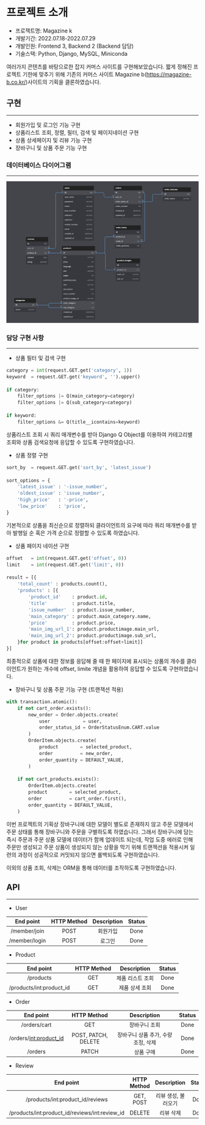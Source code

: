 # 프로젝트 소개

* 프로젝트명: Magazine k
* 개발기간: 2022.07.18-2022.07.29
* 개발인원: Frontend 3, Backend 2 (Backend 담당)
* 기술스택: Python, Django, MySQL, Miniconda

여러가지 콘텐츠를 바탕으로한 잡지 커머스 사이트를 구현해보았습니다. 짧게 정해진 프로젝트 기한에 맞추기 위해 기존의 커머스 사이트 Magazine b(https://magazine-b.co.kr/)사이트의 기획을 클론하였습니다.

## 구현
---
* 회원가입 및 로그인 기능 구현
* 상품리스트 조회, 정렬, 필터, 검색 및 페이지네이션 구현
* 상품 상세페이지 및 리뷰 기능 구현
* 장바구니 및 상품 주문 기능 구현

### 데이터베이스 다이어그램
---
![diagram](./image/schema.png)

### 담당 구현 사항
---
* 상품 필터 및 검색 구현
```python
category = int(request.GET.get('category', 1))
keyword  = request.GET.get('keyword', '').upper()

if category:
    filter_options |= Q(main_category=category)
    filter_options |= Q(sub_category=category)

if keyword:
    filter_options &= Q(title__icontains=keyword)
```
상품리스트 조회 시 쿼리 매개변수를 받아 Django Q Object를 이용하여 카테고리별 조회와 상품 검색요청에 응답할 수 있도록 구현하였습니다.
* 상품 정렬 구현
```python
sort_by  = request.GET.get('sort_by', 'latest_issue')

sort_options = {
    'latest_issue' : '-issue_number',
    'oldest_issue' : 'issue_number',
    'high_price'   : '-price',
    'low_price'    : 'price',
}
```
기본적으로 상품을 최신순으로 정렬하되 클라이언트의 요구에 따라 쿼리 매개변수를 받아 발행일 순 혹은 가격 순으로 정렬할 수 있도록 하였습니다.
* 상품 페이지 네이션 구현
```python
offset   = int(request.GET.get('offset', 0))
limit    = int(request.GET.get('limit', 0))

result = [{
    'total_count' : products.count(),
    'products' : [{
        'product_id'    : product.id,
        'title'         : product.title,
        'issue_number'  : product.issue_number,
        'main_category' : product.main_category.name,
        'price'         : product.price,
        'main_img_url_1': product.productimage.main_url,
        'main_img_url_2': product.productimage.sub_url,
    }for product in products[offset:offset+limit]]
}]
```
최종적으로 상품에 대한 정보를 응답해 줄 때 한 페이지에 표시되는 상품의 개수를 클라이언트가 원하는 개수에 offset, limite 개념을 활용하여 응답할 수 있도록 구현하였습니다.

* 장바구니 및 상품 주문 기능 구현 (트랜잭션 적용)

```python
with transaction.atomic():
    if not cart_order.exists():
        new_order = Order.objects.create(
            user            = user,
            order_status_id = OrderStatusEnum.CART.value
        )
        OrderItem.objects.create(
            product        = selected_product,
            order          = new_order,
            order_quantity = DEFAULT_VALUE,
        )

    if not cart_products.exists():
        OrderItem.objects.create(
        product        = selected_product,
        order          = cart_order.first(),
        order_quantity = DEFAULT_VALUE,
    )
```

이번 프로젝트의 기획상 장바구니에 대한 모델이 별도로 존재하지 않고 주문 모델에서 주문 상태를 통해 장바구니와 주문을 구별하도록 하였습니다. 그래서 장바구니에 담는 즉시 주문과 주문 상품 모델에 데이터가 함께 업데이트 되는데, 작업 도중 에러로 인해 주문만 생성되고 주문 상품이 생성되지 않는 상황을 막기 위해 트랜젝션을 적용시켜 일련의 과정이 성공적으로 커밋되지 않으면 롤백되도록 구현하였습니다.

이외의 상품 조회, 삭제는 ORM을 통해 데이터를 조작하도록 구현하였습니다.

## API
---
* User

|   End point   	| HTTP Method 	| Description 	| Status 	|
|:-------------:	|:-----------:	|:-----------:	|:------:	|
|  /member/join 	|     POST    	|   회원가입  	|  Done  	|
| /member/login 	|     POST    	|    로그인   	|  Done  	|

* Product

|          End point         	| HTTP Method 	| Description 	| Status 	|
|:--------------------------:	|:-----------:	|:-----------:	|:------:	|
|          /products         	|     GET     	| 제품 리스트 조회 	|  Done  	|
| /products/int:product_id 	|     GET     	|  제품 상세 조회  	|  Done  	|

* Order

|         End point        	|     HTTP Method     	|             Description             	| Status 	|
|:------------------------:	|:-------------------:	|:-----------------------------------:	|:------:	|
|       /orders/cart       	|         GET         	|            장바구니 조회            	|  Done  	|
| /orders/<int:product_id> 	| POST, PATCH, DELETE 	| 장바구니 상품 추가, 수량 조정, 삭제 	|  Done  	|
| /orders | PATCH | 상품 구매 | Done |

* Review

|                    End point                   	| HTTP Method 	|     Description     	| Status 	|
|:----------------------------------------------:	|:-----------:	|:-------------------:	|:------:	|
|        /products/int:product_id/reviews        	|  GET, POST  	| 리뷰 생성, 불러오기 	|  Done  	|
| /products/int:product_id/reviews/int:review_id 	|    DELETE   	|      리뷰 삭제      	|  Done  	|